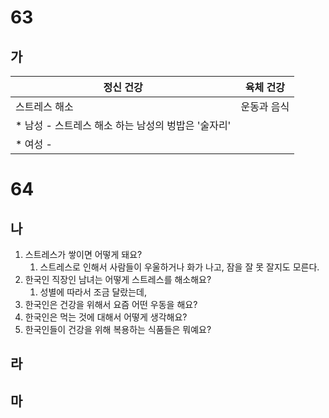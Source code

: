 # 63
## 가
| 정신 건강                           | 육체 건강  |
| ------------------------------- | ------ |
| 스트레스 해소                         | 운동과 음식 |
| * 남성 - 스트레스 해소 하는 남성의 벙밥은 '술자리' |        |
| * 여성 -                          |        |
# 64
## 나
1. 스트레스가 쌓이면 어떻게 돼요?
	1. 스트레스로 인해서 사람들이 우울하거나 화가 나고, 잠을 잘 못 잘지도 모른다.
2. 한국인 직장인 남녀는 어떻게 스트레스를 해소해요?
	1. 성별에 따라서 조금 달랐는데, 
3. 한국인은 건강을 위해서 요즘 어떤 우동을 해요?
4. 한국인은 먹는 것에 대해서 어떻게 생각해요?
5. 한국인들이 건강을 위해 복용하는 식품들은 뭐예요?
## 라

## 마